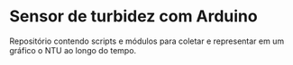 # Sensor de turbidez com Arduino

Repositório contendo scripts e módulos para coletar e representar em um gráfico o NTU ao longo do tempo.
